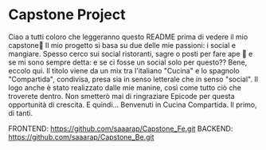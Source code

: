 # Capstone Project

Ciao a tutti coloro che leggeranno questo README prima di vedere il mio capstone🖖 Il mio progetto si basa su due delle mie passioni: i social e mangiare. Spesso cerco sui social ristoranti, sagre o posti per fare ape 🥂 e se mi sono sempre detta: e se ci fosse un social solo per questo?? Bene, eccolo qui. Il titolo viene da un mix tra l'italiano "Cucina" e lo spagnolo "Compartida", condivisa, presa sia in senso letterale che in senso "social". Il logo anche è stato realizzato dalle mie manine, così come tutto ciò che troverete dentro. Non smetterò mai di ringraziare Epicode per questa opportunità di crescita. E quindi... Benvenuti in Cucina Compartida. Il primo, di tanti.

FRONTEND: https://github.com/saaarap/Capstone_Fe.git
BACKEND: https://github.com/saaarap/Capstone_Be.git
